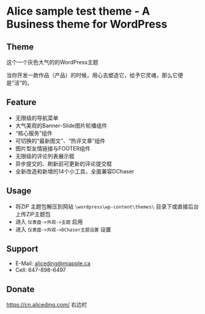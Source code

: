Alice sample test theme - A Business theme for WordPress
=======

## Theme 

这个一个灰色大气的的WordPress主题

当你开发一款作品（产品）的时候，用心去塑造它，给予它灵魂，那么它便是“活”的。



## Feature

*  无限级的导航菜单
*  大气美观的Banner-Slide图片轮播组件
*  “核心服务”组件
*  可切换的“最新图文”、“热评文章”组件
*  图片型友情链接与FOOTER组件
*  无限级的评论列表展示框
*  异步提交的、刷新前可更新的评论提交框
*  全新改造和新增的14个小工具，全面兼容DChaser

## Usage

*  将ZIP 主题包解压到网站 ``\wordpress\wp-content\themes\`` 目录下或直接后台上传ZIP主题包
*  进入 ``仪表盘->外观->主题`` 启用
*  进入 ``仪表盘->外观->DChaser主题设置`` 设置

## Support

*  E-Mail: aliceding@miapple.ca
*  Cell: 647-898-6497

## Donate

https://cn.aliceding.com/   右边栏



